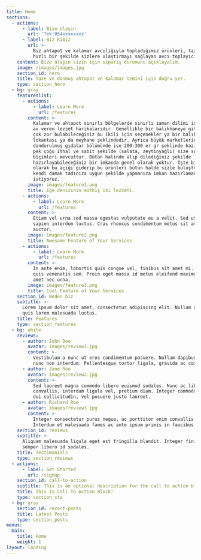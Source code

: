 ```yaml
---
title: Home
sections:
  - actions:
      - label: Bize Ulaşın
        url: 'Tek:054xxxxxxxx'
      - label: Biz Kimiz
        url: >-
          Biz ahtapot ve kalamar avcılığıyla topladığımız ürünleri, taze ve
          hızlı bir şekilde sizlere ulaştırmayı sağlayan avcı toplayıcılarız.
    content: Bize ulaşın sizin için sipariş durumunu açıklayalım.
    image: /images/images.jpg
    section_id: hero
    title: Taze ve donmuş ahtapot ve kalamar temini için doğru yer.
    type: section_hero
  - bg: gray
    featureslist:
      - actions:
          - label: Learn More
            url: /features
        content: >-
          Kalamar ve ahtapot sınırlı bölgelerde sınırlı zaman dilimi içerisinde
          av veren lezzet harikalarıdır. Genellikle bir balıkhaneye gittiğinizde
          çok zor bulabileceğiniz bu ikili için seçenekler ya bir balık
          lokantası ya da meyhane şeklindedir. Ayrıca büyük marketlerin
          dondurulmuş gıdalar bölümünde ise 200-300 er gr şeklinde hazırlanmış
          pek çoğu ithal ve sabit şekilde (salata, zeytinyağlı) size sunulan
          biçimleri mevcuttur. Bütün halinde alıp dilediğiniz şekilde
          hazırlayabileceğiniz bir imkanda genel olarak yoktur. İşte bizde tam
          olarak bu açığı giderip bu ürünleri bütün halde sizle buluşturup,
          kendi damak tadınıza uygun şekilde yapmanıza imkan hazırlamak
          istiyoruz.
        image: images/feature1.png
        title: Ege denizinin müthiş iki lezzeti.
      - actions:
          - label: Learn More
            url: /features
        content: >-
          Etiam vel urna sed massa egestas vulputate eu a velit. Sed ut nisl nec
          sapien interdum luctus. Cras rhoncus condimentum metus sit amet
          auctor.
        image: images/feature2.png
        title: Awesome Feature of Your Services
      - actions:
          - label: Learn More
            url: /features
        content: >-
          In ante enim, lobortis quis congue vel, finibus sit amet mi. Aenean
          quis venenatis sem. Proin eget massa id metus eleifend maximus sit
          amet nec urna.
        image: images/feature3.png
        title: Cool Feature of Your Services
    section_id: Neden biz
    subtitle: >-
      Lorem ipsum dolor sit amet, consectetur adipiscing elit. Nullam a metus
      quis lorem malesuada luctus.
    title: Features
    type: section_features
  - bg: white
    reviews:
      - author: John Doe
        avatar: images/review1.jpg
        content: >-
          Vestibulum a nunc ut eros condimentum posuere. Nullam dapibus quis
          nunc non interdum. Pellentesque tortor ligula, gravida ac commodo eu.
      - author: Jane Roe
        avatar: images/review2.jpg
        content: >-
          Sed laoreet magna commodo libero euismod sodales. Nunc ac libero
          convallis, interdum ligula vel, pretium diam. Integer commodo sem at
          dui sollicitudin, vel posuere justo laoreet.
      - author: Richard Roe
        avatar: images/review3.jpg
        content: >-
          Integer consectetur purus neque, ac porttitor enim convallis vitae.
          Interdum et malesuada fames ac ante ipsum primis in faucibus.
    section_id: reviews
    subtitle: >-
      Aliquam malesuada ligula eget est fringilla blandit. Integer finibus
      semper libero id sodales. 
    title: Testimonials
    type: section_reviews
  - actions:
      - label: Get Started
        url: /signup
    section_id: call-to-action
    subtitle: This is an optional description for the call to action block.
    title: This Is Call To Action Block!
    type: section_cta
  - bg: gray
    section_id: recent-posts
    title: Latest Posts
    type: section_posts
menus:
  main:
    title: Home
    weight: 1
layout: landing
---
```


